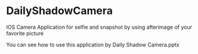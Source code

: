 # DailyShadowCamera
IOS Camera Application for selfie and snapshot by using afterimage of your favorite picture

You can see how to use this application by Daily Shadow Camera.pptx
